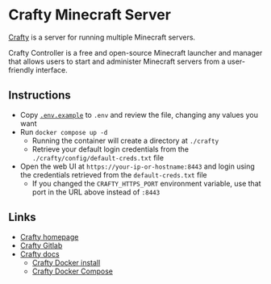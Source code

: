 # Crafty Minecraft Server

[Crafty](https://craftycontrol.com) is a server for running multiple Minecraft servers.

Crafty Controller is a free and open-source Minecraft launcher and manager that allows users to start and administer Minecraft servers from a user-friendly interface.

## Instructions

- Copy [`.env.example`](./.env.example) to `.env` and review the file, changing any values you want
- Run `docker compose up -d`
  - Running the container will create a directory at `./crafty`
  - Retrieve your default login credentials from the `./crafty/config/default-creds.txt` file
- Open the web UI at `https://your-ip-or-hostname:8443` and login using the credentials retrieved from the `default-creds.txt` file
  - If you changed the `CRAFTY_HTTPS_PORT` environment variable, use that port in the URL above instead of `:8443`

## Links

- [Crafty homepage](https://craftycontrol.com)
- [Crafty Gitlab](https://gitlab.com/crafty-controller/crafty-4)
- [Crafty docs](https://docs.craftycontrol.com)
  - [Crafty Docker install](https://docs.craftycontrol.com/pages/getting-started/installation/docker/)
  - [Crafty Docker Compose](https://docs.craftycontrol.com/pages/getting-started/installation/docker/#using-docker-compose)
